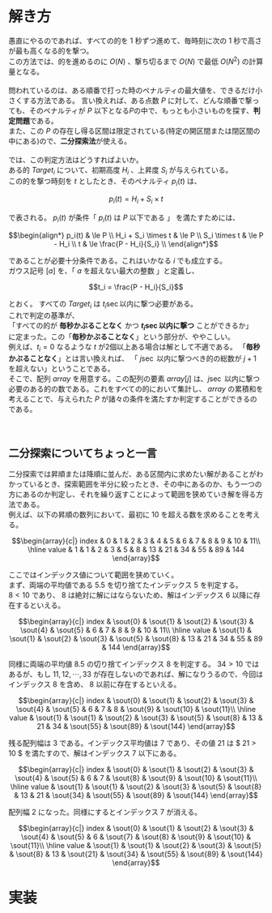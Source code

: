 # 解き方
愚直にやるのであれば、すべての的を $1$ 秒ずつ進めて、毎時刻に次の $1$ 秒で高さが最も高くなる的を撃つ。
<br>
この方法では、的を進めるのに $O(N)$ 、撃ち切るまで $O(N)$ で最低 $O(N^2)$ の計算量となる。
<br>
<br>
問われているのは、ある順番で打った時のペナルティの最大値を、できるだけ小さくする方法である。
言い換えれば、ある点数 $P$ に対して、どんな順番で撃っても、そのペナルティが $P$ 以下となる$P$の中で、もっとも小さいものを探す、**判定問題**である。
<br>
また、この $P$ の存在し得る区間は限定されている(特定の開区間または閉区間の中にある)ので、**二分探索法**が使える。
<br>
<br>
では、この判定方法はどうすればよいか。
<br>
ある的 $Target_i$ について、初期高度 $H_i$ 、上昇度 $S_i$ が与えられている。
<br>
この的を撃つ時刻を $t$ としたとき、そのペナルティ $p_i(t)$ は、 
```math 
p_i(t) = H_i + S_i \times t 
```
で表される。 $p_i(t)$ が条件「 $p_i(t)$ は $P$ 以下である 」 を満たすためには、
<br>
```math
\begin{align*}
p_i(t) & \le P \\
H_i + S_i \times t & \le P \\
S_i \times t & \le P - H_i \\
t & \le \frac{P - H_i}{S_i} \\
\end{align*}
```
であることが必要十分条件である。これはいかなる $i$ でも成立する。
<br>
ガウス記号 $[ a ]$ を、「 $a$ を超えない最大の整数 」と定義し、
```math
t_i = \frac{P - H_i}{S_i}
```
とおく。
すべての $Target_i$ は $t_i{\sec}$以内に撃つ必要がある。
<br>
これで判定の基準が、
<br>
「すべての的が **毎秒かぶることなく** かつ **$t_i{\sec}$以内に撃つ** ことができるか」
<br>
に定まった。この「**毎秒かぶることなく**」という部分が、ややこしい。
<br>
例えば、$t_i = 0$ なるような $t$ が2個以上ある場合は解として不適である。
「**毎秒かぶることなく**」とは言い換えれば、 「 $j\sec$ 以内に撃つべき的の総数が $j+1$ を超えない」ということである。
<br>
そこで、配列 $array$ を用意する。この配列の要素 $array[j]$ は、$j\sec$ 以内に撃つ必要のある的の数である。これをすべての的において集計し、 $array$ の累積和を考えることで、与えられた $P$ が諸々の条件を満たすか判定することができるのである。

<br>

## 二分探索についてちょっと一言
二分探索では昇順または降順に並んだ、ある区間内に求めたい解があることがわかっているとき、探索範囲を半分に絞ったとき、その中にあるのか、もう一つの方にあるのか判定し、それを繰り返すことによって範囲を狭めていき解を得る方法である。
<br>
例えば、以下の昇順の数列において、最初に $10$ を超える数を求めることを考える。
```math
\begin{array}{c|}
index & 0 & 1 & 2 & 3 & 4 & 5 &  6 &  7 &  8 &  9 & 10 &  11\\
\hline
value & 1 & 1 & 2 & 3 & 5 & 8 & 13 & 21 & 34 & 55 & 89 & 144
\end{array}
```
ここではインデックス値について範囲を狭めていく。
<br>
まず、両端の平均値である $5.5$ を切り捨てたインデックス $5$ を判定する。
<br>
$8 < 10$ であり、 $8$ は絶対に解にはならないため、解はインデックス $6$ 以降に存在するといえる。
```math
\begin{array}{c|}
index & \sout{0} & \sout{1} & \sout{2} & \sout{3} & \sout{4} & \sout{5} &  6 &  7 &  8 &  9 & 10 &  11\\
\hline
value & \sout{1} & \sout{1} & \sout{2} & \sout{3} & \sout{5} & \sout{8} & 13 & 21 & 34 & 55 & 89 & 144
\end{array}
```
同様に両端の平均値 $8.5$ の切り捨てインデックス $8$ を判定する。
$34 > 10$ ではあるが、もし $11,12,\cdots,33$ が存在しないのであれば、解になりうるので、今回はインデックス $8$ を含め、 $8$ 以前に存在するといえる。
```math
\begin{array}{c|}
index & \sout{0} & \sout{1} & \sout{2} & \sout{3} & \sout{4} & \sout{5} &  6 &  7 &  8 &  \sout{9} & \sout{10} &  \sout{11}\\
\hline
value & \sout{1} & \sout{1} & \sout{2} & \sout{3} & \sout{5} & \sout{8} & 13 & 21 & 34 & \sout{55} & \sout{89} & \sout{144}
\end{array}
```
残る配列幅は $3$ である。インデックス平均値は $7$ であり、その値 $21$ は $ 21 > 10 $ を満たすので、解はインデックス $7$ 以下にある。
```math
\begin{array}{c|}
index & \sout{0} & \sout{1} & \sout{2} & \sout{3} & \sout{4} & \sout{5} &  6 &  7 &  \sout{8} &  \sout{9} & \sout{10} &  \sout{11}\\
\hline
value & \sout{1} & \sout{1} & \sout{2} & \sout{3} & \sout{5} & \sout{8} & 13 & 21 & \sout{34} & \sout{55} & \sout{89} & \sout{144}
\end{array}
```
配列幅 $2$ になった。同様にするとインデックス $7$ が消える。
```math
\begin{array}{c|}
index & \sout{0} & \sout{1} & \sout{2} & \sout{3} & \sout{4} & \sout{5} &  6 &  \sout{7} &  \sout{8} &  \sout{9} & \sout{10} &  \sout{11}\\
\hline
value & \sout{1} & \sout{1} & \sout{2} & \sout{3} & \sout{5} & \sout{8} & 13 & \sout{21} & \sout{34} & \sout{55} & \sout{89} & \sout{144}
\end{array}
```

# 実装
